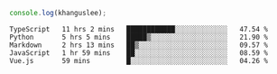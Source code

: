 ```js
console.log(khanguslee);
```

<!--START_SECTION:waka-->
```text
TypeScript   11 hrs 2 mins   ████████████░░░░░░░░░░░░░   47.54 % 
Python       5 hrs 5 mins    █████▒░░░░░░░░░░░░░░░░░░░   21.90 % 
Markdown     2 hrs 13 mins   ██▒░░░░░░░░░░░░░░░░░░░░░░   09.57 % 
JavaScript   1 hr 59 mins    ██░░░░░░░░░░░░░░░░░░░░░░░   08.59 % 
Vue.js       59 mins         █░░░░░░░░░░░░░░░░░░░░░░░░   04.26 % 
```
<!--END_SECTION:waka-->

<!--
**khanguslee/khanguslee** is a ✨ _special_ ✨ repository because its `README.md` (this file) appears on your GitHub profile.

Here are some ideas to get you started:

- 🔭 I’m currently working on ...
- 🌱 I’m currently learning ...
- 👯 I’m looking to collaborate on ...
- 🤔 I’m looking for help with ...
- 💬 Ask me about ...
- 📫 How to reach me: ...
- 😄 Pronouns: ...
- ⚡ Fun fact: ...
-->
